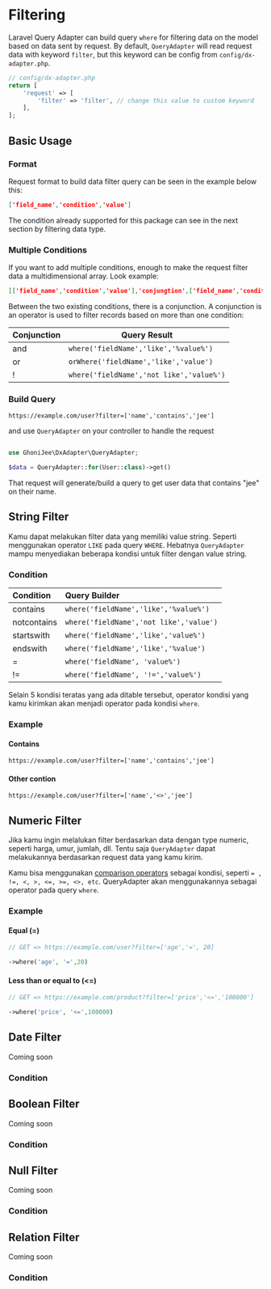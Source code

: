 # Filtering

Laravel Query Adapter can build query `where` for filtering data on the model based on data sent by request. By default, `QueryAdapter` will read request data with keyword `filter`, but this keyword can be config from `config/dx-adapter.php`.

```php
// config/dx-adapter.php
return [
    'request' => [
        'filter' => 'filter', // change this value to custom keyword
    ],
];
```

## Basic Usage

### Format

Request format to build data filter query can be seen in the example below this:
```json
['field_name','condition','value']
```
The condition already supported for this package can see in the next section by filtering data type.

### Multiple Conditions

If you want to add multiple conditions, enough to make the request filter data a multidimensional array. Look example:
```json
[['field_name','condition','value'],'conjungtion',['field_name','condition','value']]
```

Between the two existing conditions, there is a conjunction. A conjunction is an operator is used to filter records based on more than one condition:

| Conjunction | Query Result |
|--|--|
| and | `where('fieldName','like','%value%')` |
| or | `orWhere('fieldName','like','value')` |
| ! | `where('fieldName','not like','value%')` |

### Build Query

``` link
https://example.com/user?filter=['name','contains','jee']
```
and use `QueryAdapter` on your controller to handle the request
```php

use GhoniJee\DxAdapter\QueryAdapter;

$data = QueryAdapter::for(User::class)->get()

```
That request will generate/build a query to get user data that contains "jee" on their name.

## String Filter

Kamu dapat melakukan filter data yang memiliki value string. Seperti menggunakan operator `LIKE` pada query `WHERE`. Hebatnya `QueryAdapter` mampu menyediakan beberapa kondisi untuk filter dengan value string. 

### Condition

| Condition | Query Builder |
:--|:--|
| contains | `where('fieldName','like','%value%')` |
| notcontains | `where('fieldName','not like','value')`|
| startswith | `where('fieldName','like','value%')` |
| endswith | `where('fieldName','like','%value')` |
| = | `where('fieldName', 'value%')` |
| != | `where('fieldName', '!=','value%')` |

Selain 5 kondisi teratas yang ada ditable tersebut, operator kondisi yang kamu kirimkan akan menjadi operator pada kondisi `where`.

### Example

#### Contains

``` link
https://example.com/user?filter=['name','contains','jee']
```

#### Other contion

``` link
https://example.com/user?filter=['name','<>','jee']
```


## Numeric Filter

Jika kamu ingin melalukan filter berdasarkan data dengan type numeric, seperti harga, umur, jumlah, dll. Tentu saja `QueryAdapter` dapat melakukannya berdasarkan request data yang kamu kirim. 

Kamu bisa menggunakan [comparison operators](https://www.w3schools.com/sql/sql_operators.asp) sebagai kondisi, seperti `= , !=, <, >, <=, >=, <>, etc`. QueryAdapter akan menggunakannya sebagai operator pada query `where`.

### Example

#### Equal (=)

``` php
// GET => https://example.com/user?filter=['age','=', 20]

->where('age', '=',20)
```

#### Less than or equal to (<=)

``` php
// GET => https://example.com/product?filter=['price','<=','100000']

->where('price', '<=',100000)
```

## Date Filter

Coming soon

### Condition

## Boolean Filter

Coming soon

### Condition

## Null Filter

Coming soon

### Condition

## Relation Filter

Coming soon

### Condition